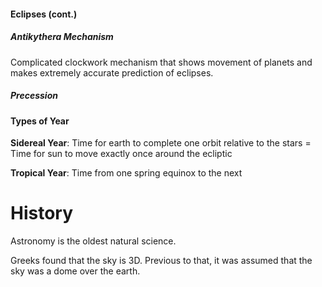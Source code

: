 #### Eclipses (cont.)

##### Antikythera Mechanism
Complicated clockwork mechanism that shows movement of planets and makes extremely accurate prediction of eclipses.

##### Precession

#### Types of Year

__Sidereal Year__:
Time for earth to complete one orbit relative to the stars
 = Time for sun to move exactly once around the ecliptic

 __Tropical Year__:
 Time from one spring equinox to the next

# History
Astronomy is the oldest natural science.

Greeks found that the sky is 3D. Previous to that, it was assumed that the sky was a dome over the earth.
